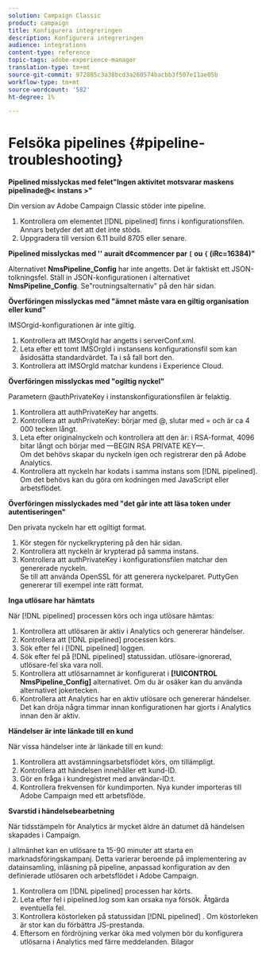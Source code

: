 ```yaml
---
solution: Campaign Classic
product: campaign
title: Konfigurera integreringen
description: Konfigurera integreringen
audience: integrations
content-type: reference
topic-tags: adobe-experience-manager
translation-type: tm+mt
source-git-commit: 972885c3a38bcd3a260574bacbb3f507e11ae05b
workflow-type: tm+mt
source-wordcount: '582'
ht-degree: 1%

---
```



# Felsöka pipelines {#pipeline-troubleshooting}

**Pipelined misslyckas med felet&quot;Ingen aktivitet motsvarar maskens pipelinade@&lt; instans >&quot;**

Din version av Adobe Campaign Classic stöder inte pipeline.

1. Kontrollera om elementet [!DNL pipelined] finns i konfigurationsfilen. Annars betyder det att det inte stöds.
1. Uppgradera till version 6.11 build 8705 eller senare.

**Pipelined misslyckas med &#39;&#39; aurait d¢commencer par `[` ou `{` (iRc=16384)&quot;**

Alternativet **NmsPipeline_Config** har inte angetts. Det är faktiskt ett JSON-tolkningsfel.
Ställ in JSON-konfigurationen i alternativet **NmsPipeline_Config**. Se&quot;routningsalternativ&quot; på den här sidan.

**Överföringen misslyckas med &quot;ämnet måste vara en giltig organisation eller kund&quot;**

IMSOrgid-konfigurationen är inte giltig.

1. Kontrollera att IMSOrgId har angetts i serverConf.xml.
1. Leta efter ett tomt IMSOrgId i instansens konfigurationsfil som kan åsidosätta standardvärdet. Ta i så fall bort den.
1. Kontrollera att IMSOrgId matchar kundens i Experience Cloud.

**Överföringen misslyckas med &quot;ogiltig nyckel&quot;**

Parametern @authPrivateKey i instanskonfigurationsfilen är felaktig.

1. Kontrollera att authPrivateKey har angetts.
1. Kontrollera att authPrivateKey: börjar med @, slutar med = och är ca 4 000 tecken långt.
1. Leta efter originalnyckeln och kontrollera att den är: i RSA-format, 4096 bitar långt och börjar med —BEGIN RSA PRIVATE KEY—.
   <br> Om det behövs skapar du nyckeln igen och registrerar den på Adobe Analytics.
1. Kontrollera att nyckeln har kodats i samma instans som [!DNL pipelined]. <br>Om det behövs kan du göra om kodningen med JavaScript eller arbetsflödet.

**Överföringen misslyckades med &quot;det går inte att läsa token under autentiseringen&quot;**

Den privata nyckeln har ett ogiltigt format.

1. Kör stegen för nyckelkryptering på den här sidan.
1. Kontrollera att nyckeln är krypterad på samma instans.
1. Kontrollera att authPrivateKey i konfigurationsfilen matchar den genererade nyckeln. <br>Se till att använda OpenSSL för att generera nyckelparet. PuttyGen genererar till exempel inte rätt format.

**Inga utlösare har hämtats**

När [!DNL pipelined] processen körs och inga utlösare hämtas:

1. Kontrollera att utlösaren är aktiv i Analytics och genererar händelser.
1. Kontrollera att [!DNL pipelined] processen körs.
1. Sök efter fel i [!DNL pipelined] loggen.
1. Sök efter fel på [!DNL pipelined] statussidan. utlösare-ignorerad, utlösare-fel ska vara noll.
1. Kontrollera att utlösarnamnet är konfigurerat i **[!UICONTROL NmsPipeline_Config]** alternativet. Om du är osäker kan du använda alternativet jokertecken.
1. Kontrollera att Analytics har en aktiv utlösare och genererar händelser. Det kan dröja några timmar innan konfigurationen har gjorts i Analytics innan den är aktiv.

**Händelser är inte länkade till en kund**

När vissa händelser inte är länkade till en kund:

1. Kontrollera att avstämningsarbetsflödet körs, om tillämpligt.
1. Kontrollera att händelsen innehåller ett kund-ID.
1. Gör en fråga i kundregistret med användar-ID:t.
1. Kontrollera frekvensen för kundimporten. Nya kunder importeras till Adobe Campaign med ett arbetsflöde.

**Svarstid i händelsebearbetning**

När tidsstämpeln för Analytics är mycket äldre än datumet då händelsen skapades i Campaign.

I allmänhet kan en utlösare ta 15-90 minuter att starta en marknadsföringskampanj. Detta varierar beroende på implementering av datainsamling, inläsning på pipeline, anpassad konfiguration av den definierade utlösaren och arbetsflödet i Adobe Campaign.

1. Kontrollera om [!DNL pipelined] processen har körts.
1. Leta efter fel i pipelined.log som kan orsaka nya försök. Åtgärda eventuella fel.
1. Kontrollera köstorleken på statussidan [!DNL pipelined] . Om köstorleken är stor kan du förbättra JS-prestanda.
1. Eftersom en fördröjning verkar öka med volymen bör du konfigurera utlösarna i Analytics med färre meddelanden.
Bilagor
